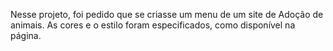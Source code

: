 Nesse projeto, foi pedido que se criasse um menu de um site de Adoção de animais. As cores e o estilo foram especificados, como disponível na página.
